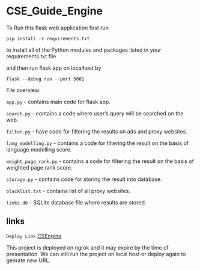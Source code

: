 
# CSE_Guide_Engine

To Run this flask web application first run

```
pip install -r requirements.txt 
```
to install all of the Python modules and packages listed in your requirements.txt file

and then run flask app on localhost by 

```
flask --debug run --port 5001
```


File overview:

`app.py` - contains main code for flask app.

`search.py` - contains a code where user’s query will be searched on the web.

`filter.py` - have code for filtering the results on ads and proxy websites.

`lang_modelling.py` - contains a code for filtering the result on the basis of language modelling score.

`weight_page_rank.py` -  contains a code for filtering the result on the basis of weighted page rank score. 

`storage.py` - contains code for storing the result into database.

`blacklist.txt` - contains list of all proxy websites.

`links.db` -  SQLite database file where results are stored.
## links 
`Deploy Link` [CSEngine](https://8642-103-25-231-102.ngrok-free.app/)

This project is deployed on ngrok and it may expire by the time of presentation. We can still run the project on local host or deploy again to genrate new URL.
